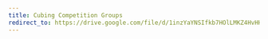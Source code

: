 ```yaml
---
title: Cubing Competition Groups
redirect_to: https://drive.google.com/file/d/1inzYaYNSIfkb7HOlLMKZ4HvHHfSJp7hT/view?usp=sharing
---
```

